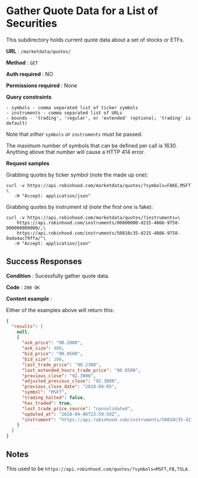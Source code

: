# Gather Quote Data for a List of Securities

This subdirectory holds current quote data about a set of stocks or ETFs.

**URL** : `/marketdata/quotes/`

**Method** : `GET`

**Auth required** : NO

**Permissions required** : None

**Query constraints**

    - symbols - comma separated list of ticker symbols
    - instruments - comma separated list of URLs
    - bounds - 'trading', 'regular', or 'extended' (optional; 'trading' is default)

Note that *either* `symbols` *or* `instruments` must be passed.

The maximum number of symbols that can be defined per call is 1630. Anything above that number will cause a HTTP 414 error.

**Request samples**

Grabbing quotes by ticker symbol (note the made up one):

```
curl -v https://api.robinhood.com/marketdata/quotes/?symbols=FAKE,MSFT \
   -H "Accept: application/json"
```   

Grabbing quotes by instrument id (note the first one is fake):

```
curl -v https://api.robinhood.com/marketdata/quotes/?instruments=\
    https://api.robinhood.com/instruments/00000000-d215-4866-9758-000000000000/,\
    https://api.robinhood.com/instruments/50810c35-d215-4866-9758-0ada4ac79ffa/"\
   -H "Accept: application/json"
```

## Success Responses

**Condition** : Sucessfully gather quote data.

**Code** : `200 OK`

**Content example** :

Either of the examples above will return this:

```json
{
  "results": [
    null,
    {
      "ask_price": "90.2000",
      "ask_size": 400,
      "bid_price": "90.0500",
      "bid_size": 100,
      "last_trade_price": "90.2300",
      "last_extended_hours_trade_price": "90.0500",
      "previous_close": "92.3800",
      "adjusted_previous_close": "92.3800",
      "previous_close_date": "2018-04-05",
      "symbol": "MSFT",
      "trading_halted": false,
      "has_traded": true,
      "last_trade_price_source": "consolidated",
      "updated_at": "2018-04-06T23:59:50Z",
      "instrument": "https://api.robinhood.com/instruments/50810c35-d215-4866-9758-0ada4ac79ffa/"
    }
  ]
}
```

## Notes

This used to be `https://api.robinhood.com/quotes/?symbols=MSFT,FB,TSLA`.
